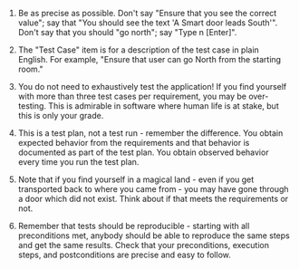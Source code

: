 1. Be as precise as possible.  Don't say "Ensure that you see the correct
   value"; say that "You should see the text 'A Smart door leads South'".
Don't say that you should "go north"; say "Type n [Enter]".

2. The "Test Case" item is for a description of the test case in plain English.
   For example, "Ensure that user can go North from the starting room."

3. You do not need to exhaustively test the application!  If you find yourself
   with more than three test cases per requirement, you may be over-testing.
This is admirable in software where human life is at stake, but this is only
your grade.

4. This is a test plan, not a test run - remember the difference.  You obtain
   expected behavior from the requirements and that behavior is documented as
part of the test plan.  You obtain observed behavior every time you run the
test plan.

5. Note that if you find yourself in a magical land - even if you get transported back to where you came from - you may have gone through a door which did not exist.  Think about if that meets the requirements or not.

6. Remember that tests should be reproducible - starting with all preconditions
   met, anybody should be able to reproduce the same steps and get the same
results.  Check that your preconditions, execution steps, and postconditions are
precise and easy to follow.
